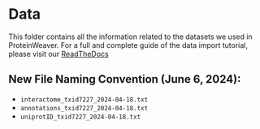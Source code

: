 # Data
This folder contains all the information related to the datasets we used in ProteinWeaver. For a full and complete guide of the data import tutorial, please visit our [ReadTheDocs](https://reed-compbio.github.io/protein-weaver/data-import/)

## New File Naming Convention (June 6, 2024):
- `interactome_txid7227_2024-04-18.txt`
- `annotations_txid7227_2024-04-18.txt`
- `uniprotID_txid7227_2024-04-18.txt`
